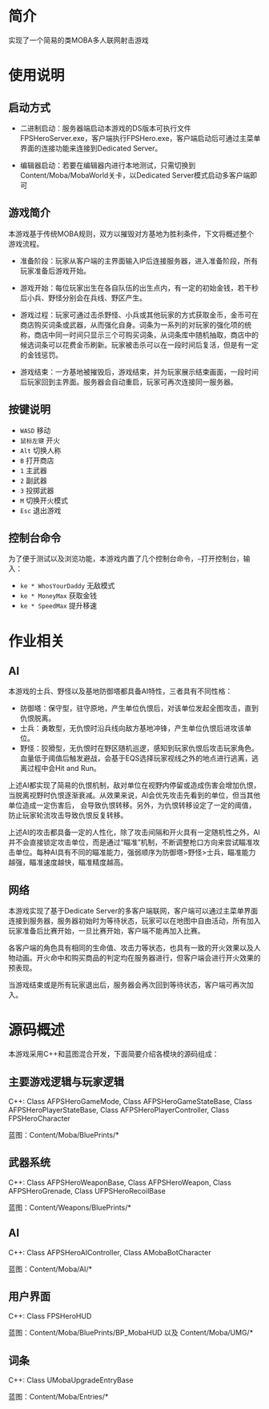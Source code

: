 # 简介

实现了一个简易的类MOBA多人联网射击游戏

# 使用说明

## 启动方式

- 二进制启动：服务器端启动本游戏的DS版本可执行文件FPSHeroServer.exe，客户端执行FPSHero.exe，客户端启动后可通过主菜单界面的连接功能来连接到Dedicated Server。

- 编辑器启动：若要在编辑器内进行本地测试，只需切换到Content/Moba/MobaWorld关卡，以Dedicated Server模式启动多客户端即可

## 游戏简介

本游戏基于传统MOBA规则，双方以摧毁对方基地为胜利条件，下文将概述整个游戏流程。

- 准备阶段：玩家从客户端的主界面输入IP后连接服务器，进入准备阶段，所有玩家准备后游戏开始。

- 游戏开始：每位玩家出生在各自队伍的出生点内，有一定的初始金钱，若干秒后小兵、野怪分别会在兵线、野区产生。

- 游戏过程：玩家可通过击杀野怪、小兵或其他玩家的方式获取金币，金币可在商店购买词条或武器，从而强化自身。词条为一系列的对玩家的强化项的统称，商店中同一时间只显示三个可购买词条，从词条库中随机抽取，商店中的候选词条可以花费金币刷新。玩家被击杀可以在一段时间后复活，但是有一定的金钱惩罚。

- 游戏结束：一方基地被摧毁后，游戏结束，并为玩家展示结束画面，一段时间后玩家回到主界面。服务器会自动重启，玩家可再次连接同一服务器。

## 按键说明
- `WASD` 移动
- `鼠标左键` 开火
- `Alt` 切换人称
- `B` 打开商店
- `1` 主武器
- `2` 副武器
- `3` 投掷武器
- `M` 切换开火模式
- `Esc` 退出游戏

## 控制台命令

为了便于测试以及浏览功能，本游戏内置了几个控制台命令，`~`打开控制台，输入：

- `ke * WhosYourDaddy` 无敌模式
- `ke * MoneyMax` 获取金钱
- `ke * SpeedMax` 提升移速

# 作业相关

## AI

本游戏的士兵、野怪以及基地防御塔都具备AI特性，三者具有不同性格：

- 防御塔：保守型，驻守原地，产生单位仇恨后，对该单位发起全图攻击，直到仇恨脱离。
- 士兵：勇敢型，无仇恨时沿兵线向敌方基地冲锋，产生单位仇恨后进攻该单位。
- 野怪：狡猾型，无仇恨时在野区随机巡逻，感知到玩家仇恨后攻击玩家角色。血量低于阈值后触发避战，会基于EQS选择玩家视线之外的地点进行逃离，逃离过程中会Hit and Run。

上述AI都实现了简易的仇恨机制，敌对单位在视野内停留或造成伤害会增加仇恨，当脱离视野时仇恨逐渐衰减。从效果来说，AI会优先攻击先看到的单位，但当其他单位造成一定伤害后，
会导致仇恨转移。另外，为仇恨转移设定了一定的阈值，防止玩家轮流攻击导致仇恨反复转移。

上述AI的攻击都具备一定的人性化，除了攻击间隔和开火具有一定随机性之外，AI并不会直接锁定攻击单位，而是通过“瞄准”机制，不断调整枪口方向来尝试瞄准攻击单位。每种AI具有不同的瞄准能力，强弱顺序为防御塔>野怪>士兵，瞄准能力越强，瞄准速度越快，瞄准精度越高。

## 网络

本游戏实现了基于Dedicate Server的多客户端联网，客户端可以通过主菜单界面连接到服务器，服务器初始时为等待状态，玩家可以在地图中自由活动，所有加入玩家准备后比赛开始，一旦比赛开始，客户端不能再加入比赛。

各客户端的角色具有相同的生命值、攻击力等状态，也具有一致的开火效果以及人物动画。开火命中和购买商品的判定均在服务器进行，但客户端会进行开火效果的预表现。

当游戏结束或是所有玩家退出后，服务器会再次回到等待状态，客户端可再次加入。


# 源码概述

本游戏采用C++和蓝图混合开发，下面简要介绍各模块的源码组成：

## 主要游戏逻辑与玩家逻辑

C++: Class AFPSHeroGameMode, Class AFPSHeroGameStateBase, Class AFPSHeroPlayerStateBase, Class AFPSHeroPlayerController, Class FPSHeroCharacter

蓝图：Content/Moba/BluePrints/*

## 武器系统

C++: Class AFPSHeroWeaponBase, Class AFPSHeroWeapon, Class AFPSHeroGrenade, Class UFPSHeroRecoilBase

蓝图：Content/Weapons/BluePrints/*

## AI

C++: Class AFPSHeroAIController, Class AMobaBotCharacter

蓝图：Content/Moba/AI/*

## 用户界面

C++: Class FPSHeroHUD

蓝图：Content/Moba/BluePrints/BP_MobaHUD 以及 Content/Moba/UMG/*

## 词条

C++: Class UMobaUpgradeEntryBase

蓝图：Content/Moba/Entries/*